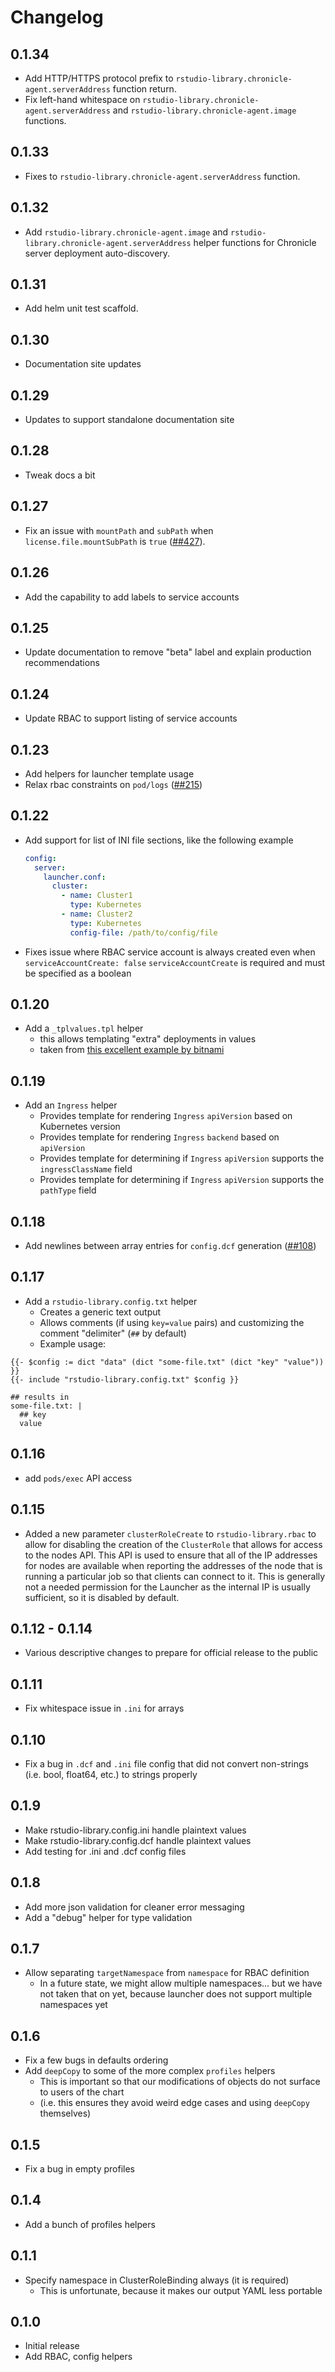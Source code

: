 # Changelog

## 0.1.34

- Add HTTP/HTTPS protocol prefix to `rstudio-library.chronicle-agent.serverAddress` function return.
- Fix left-hand whitespace on `rstudio-library.chronicle-agent.serverAddress` and
  `rstudio-library.chronicle-agent.image` functions.

## 0.1.33

- Fixes to `rstudio-library.chronicle-agent.serverAddress` function.

## 0.1.32

- Add `rstudio-library.chronicle-agent.image` and `rstudio-library.chronicle-agent.serverAddress` helper functions for
  Chronicle server deployment auto-discovery.

## 0.1.31

- Add helm unit test scaffold.

## 0.1.30

- Documentation site updates

## 0.1.29

- Updates to support standalone documentation site

## 0.1.28

- Tweak docs a bit

## 0.1.27

- Fix an issue with `mountPath` and `subPath` when `license.file.mountSubPath` is `true` ([##427](https://github.com/rstudio/helm/issues/427)).

## 0.1.26

- Add the capability to add labels to service accounts

## 0.1.25

- Update documentation to remove "beta" label and explain production recommendations

## 0.1.24

- Update RBAC to support listing of service accounts

## 0.1.23

- Add helpers for launcher template usage
- Relax rbac constraints on `pod/logs` ([##215](https://github.com/rstudio/helm/issues/215))

## 0.1.22

- Add support for list of INI file sections, like the following example

    ```yaml
    config:
      server:
        launcher.conf:
          cluster:
            - name: Cluster1
              type: Kubernetes
            - name: Cluster2
              type: Kubernetes
              config-file: /path/to/config/file
    ```

- Fixes issue where RBAC service account is always created even when `serviceAccountCreate: false`
  `serviceAccountCreate` is required and must be specified as a boolean

## 0.1.20

- Add a `_tplvalues.tpl` helper
  - this allows templating "extra" deployments in values
  - taken from [this excellent example by bitnami](https://github.com/bitnami/charts/blob/master/bitnami/common/templates/_tplvalues.tpl)

## 0.1.19

- Add an `Ingress` helper
  - Provides template for rendering `Ingress` `apiVersion` based on
    Kubernetes version
  - Provides template for rendering `Ingress` `backend` based on 
    `apiVersion`
  - Provides template for determining if `Ingress` `apiVersion` supports
    the `ingressClassName` field
  - Provides template for determining if `Ingress` `apiVersion` supports
    the `pathType` field

## 0.1.18

- Add newlines between array entries for `config.dcf` generation ([##108](https://github.com/rstudio/helm/issues/108))

## 0.1.17

- Add a `rstudio-library.config.txt` helper
  - Creates a generic text output
  - Allows comments (if using `key=value` pairs) and customizing the comment "delimiter" (`##` by default)
  - Example usage:
```
{{- $config := dict "data" (dict "some-file.txt" (dict "key" "value")) }} 
{{- include "rstudio-library.config.txt" $config }}

## results in
some-file.txt: |
  ## key
  value
```


## 0.1.16

- add `pods/exec` API access

## 0.1.15

- Added a new parameter `clusterRoleCreate` to `rstudio-library.rbac` to allow for disabling the creation of the 
  `ClusterRole` that allows for access to the nodes API. This API is used to ensure that all of the IP addresses
  for nodes are available when reporting the addresses of the node that is running a particular job so that 
  clients can connect to it. This is generally not a needed permission for the Launcher as the internal IP is 
  usually sufficient, so it is disabled by default. 

## 0.1.12 - 0.1.14

- Various descriptive changes to prepare for official release to the public

## 0.1.11

- Fix whitespace issue in `.ini` for arrays

## 0.1.10

- Fix a bug in `.dcf` and `.ini` file config that did not convert non-strings (i.e. bool, float64, etc.) to strings
  properly

## 0.1.9

- Make rstudio-library.config.ini handle plaintext values
- Make rstudio-library.config.dcf handle plaintext values
- Add testing for .ini and .dcf config files

## 0.1.8

- Add more json validation for cleaner error messaging
- Add a "debug" helper for type validation

## 0.1.7

- Allow separating `targetNamespace` from `namespace` for RBAC definition
  - In a future state, we might allow multiple namespaces... but we have not taken that on yet,
  because launcher does not support multiple namespaces yet

## 0.1.6

- Fix a few bugs in defaults ordering
- Add `deepCopy` to some of the more complex `profiles` helpers
  - This is important so that our modifications of objects do not surface to users of the chart
  - (i.e. this ensures they avoid weird edge cases and using `deepCopy` themselves)

## 0.1.5

- Fix a bug in empty profiles

## 0.1.4

- Add a bunch of profiles helpers

## 0.1.1

- Specify namespace in ClusterRoleBinding always (it is required)
  - This is unfortunate, because it makes our output YAML less portable

## 0.1.0

- Initial release
- Add RBAC, config helpers
